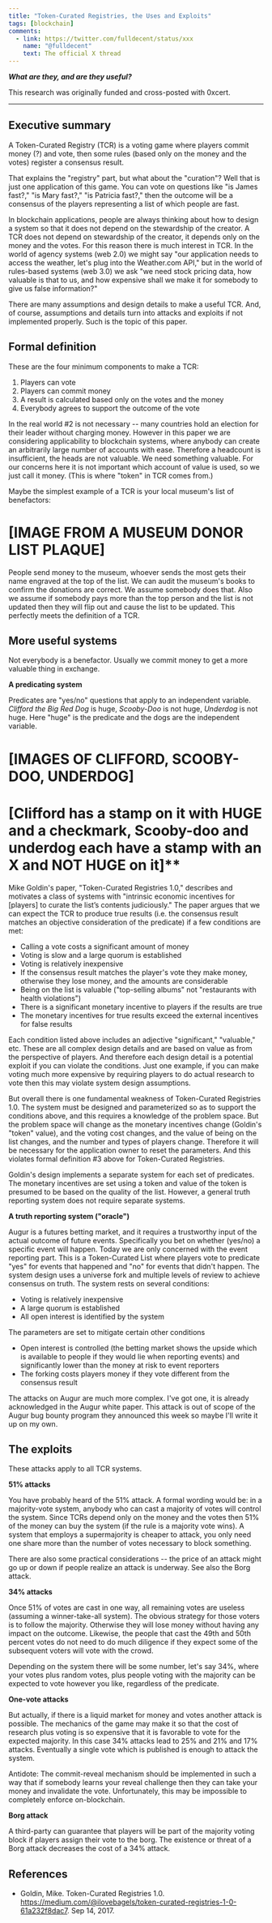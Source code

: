 ```yaml
---
title: "Token-Curated Registries, the Uses and Exploits"
tags: [blockchain]
comments:
  - link: https://twitter.com/fulldecent/status/xxx
    name: "@fulldecent"
    text: The official X thread
---
```


**_What are they, and are they useful?_**

This research was originally funded and cross-posted with 0xcert.

---

## Executive summary

A Token-Curated Registry (TCR) is a voting game where players commit money (?) and vote, then some rules (based only on the money and the votes) register a consensus result.

That explains the "registry" part, but what about the "curation"? Well that is just one application of this game. You can vote on questions like "is James fast?," "is Mary fast?," "is Patricia fast?," then the outcome will be a consensus of the players representing a list of which people are fast.

In blockchain applications, people are always thinking about how to design a system so that it does not depend on the stewardship of the creator. A TCR does not depend on stewardship of the creator, it depends only on the money and the votes. For this reason there is much interest in TCR. In the world of agency systems (web 2.0) we might say "our application needs to access the weather, let's plug into the Weather.com API," but in the world of rules-based systems (web 3.0) we ask "we need stock pricing data, how valuable is that to us, and how expensive shall we make it for somebody to give us false information?"

There are many assumptions and design details to make a useful TCR. And, of course, assumptions and details turn into attacks and exploits if not implemented properly. Such is the topic of this paper.

## Formal definition

These are the four minimum components to make a TCR:

1. Players can vote
2. Players can commit money
3. A result is calculated based only on the votes and the money
4. Everybody agrees to support the outcome of the vote

In the real world #2 is not necessary -- many countries hold an election for their leader without charging money. However in this paper we are considering applicability to blockchain systems, where anybody can create an arbitrarily large number of accounts with ease. Therefore a headcount is insufficient, the heads are not valuable. We need something valuable. For our concerns here it is not important which account of value is used, so we just call it money. (This is where "token" in TCR comes from.)

Maybe the simplest example of a TCR is your local museum's list of benefactors:

# [IMAGE FROM A MUSEUM DONOR LIST PLAQUE]

People send money to the museum, whoever sends the most gets their name engraved at the top of the list. We can audit the museum's books to confirm the donations are correct. We assume somebody does that. Also we assume if somebody pays more than the top person and the list is not updated then they will flip out and cause the list to be updated. This perfectly meets the definition of a TCR.

## More useful systems

Not everybody is a benefactor. Usually we commit money to get a more valuable thing in exchange.

**A predicating system**

Predicates are "yes/no" questions that apply to an independent variable. _Clifford the Big Red Dog_ is huge, _Scooby-Doo_ is not huge, _Underdog_ is not huge. Here "huge" is the predicate and the dogs are the independent variable.

# [IMAGES OF CLIFFORD, SCOOBY-DOO, UNDERDOG]

# [Clifford has a stamp on it with HUGE and a checkmark, Scooby-doo and underdog each have a stamp with an X and NOT HUGE on it]\*\*

Mike Goldin's paper, "Token-Curated Registries 1.0," describes and motivates a class of systems with "intrinsic economic incentives for [players] to curate the list’s contents judiciously." The paper argues that we can expect the TCR to produce true results (i.e. the consensus result matches an objective consideration of the predicate) if a few conditions are met:

- Calling a vote costs a significant amount of money
- Voting is slow and a large quorum is established
- Voting is relatively inexpensive
- If the consensus result matches the player's vote they make money, otherwise they lose money, and the amounts are considerable
- Being on the list is valuable ("top-selling albums" not "restaurants with health violations")
- There is a significant monetary incentive to players if the results are true
- The monetary incentives for true results exceed the external incentives for false results

Each condition listed above includes an adjective "significant," "valuable," etc. These are all complex design details and are based on value as from the perspective of players. And therefore each design detail is a potential exploit if you can violate the conditions. Just one example, if you can make voting much more expensive by requiring players to do actual research to vote then this may violate system design assumptions.

But overall there is one fundamental weakness of Token-Curated Registries 1.0. The system must be designed and parameterized so as to support the conditions above, and this requires a knowledge of the problem space. But the problem space will change as the monetary incentives change (Goldin's "token" value), and the voting cost changes, and the value of being on the list changes, and the number and types of players change. Therefore it will be necessary for the application owner to reset the parameters. And this violates formal definition #3 above for Token-Curated Registries.

Goldin's design implements a separate system for each set of predicates. The monetary incentives are set using a token and value of the token is presumed to be based on the quality of the list. However, a general truth reporting system does not require separate systems.

**A truth reporting system ("oracle")**

Augur is a futures betting market, and it requires a trustworthy input of the actual outcome of future events. Specifically you bet on whether (yes/no) a specific event will happen. Today we are only concerned with the event reporting part. This is a Token-Curated List where players vote to predicate "yes" for events that happened and "no" for events that didn't happen. The system design uses a universe fork and multiple levels of review to achieve consensus on truth. The system rests on several conditions:

- Voting is relatively inexpensive
- A large quorum is established
- All open interest is identified by the system

The parameters are set to mitigate certain other conditions

- Open interest is controlled (the betting market shows the upside which is available to people if they would lie when reporting events) and significantly lower than the money at risk to event reporters
- The forking costs players money if they vote different from the consensus result

The attacks on Augur are much more complex. I've got one, it is already acknowledged in the Augur white paper. This attack is out of scope of the Augur bug bounty program they announced this week so maybe I'll write it up on my own.

## The exploits

These attacks apply to all TCR systems.

**51% attacks**

You have probably heard of the 51% attack. A formal wording would be: in a majority-vote system, anybody who can cast a majority of votes will control the system. Since TCRs depend only on the money and the votes then 51% of the money can buy the system (if the rule is a majority vote wins). A system that employs a supermajority is cheaper to attack, you only need one share more than the number of votes necessary to block something.

There are also some practical considerations -- the price of an attack might go up or down if people realize an attack is underway. See also the Borg attack.

**34% attacks**

Once 51% of votes are cast in one way, all remaining votes are useless (assuming a winner-take-all system). The obvious strategy for those voters is to follow the majority. Otherwise they will lose money without having any impact on the outcome. Likewise, the people that cast the 49th and 50th percent votes do not need to do much diligence if they expect some of the subsequent voters will vote with the crowd.

Depending on the system there will be some number, let's say 34%, where your votes plus random votes, plus people voting with the majority can be expected to vote however you like, regardless of the predicate.

**One-vote attacks**

But actually, if there is a liquid market for money and votes another attack is possible. The mechanics of the game may make it so that the cost of research plus voting is so expensive that it is favorable to vote for the expected majority. In this case 34% attacks lead to 25% and 21% and 17% attacks. Eventually a single vote which is published is enough to attack the system.

Antidote: The commit-reveal mechanism should be implemented in such a way that if somebody learns your reveal challenge then they can take your money and invalidate the vote. Unfortunately, this may be impossible to completely enforce on-blockchain.

**Borg attack**

A third-party can guarantee that players will be part of the majority voting block if players assign their vote to the borg. The existence or threat of a Borg attack decreases the cost of a 34% attack.

## References

- Goldin, Mike. Token-Curated Registries 1.0. https://medium.com/@ilovebagels/token-curated-registries-1-0-61a232f8dac7. Sep 14, 2017.
